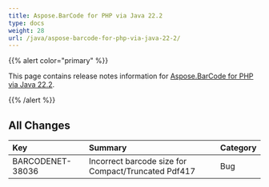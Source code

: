 ```yaml
---
title: Aspose.BarCode for PHP via Java 22.2
type: docs
weight: 28
url: /java/aspose-barcode-for-php-via-java-22-2/
---
```


{{% alert color="primary" %}} 

This page contains release notes information for [Aspose.BarCode for PHP via Java 22.2](https://downloads.aspose.com/barcode/php/new-releases/aspose.barcode-for-php-via-java-22.2/).

{{% /alert %}} 
## **All Changes**

|**Key**|**Summary**|**Category**|
| :- | :- | :- |
|BARCODENET-38036|Incorrect barcode size for Compact/Truncated Pdf417|Bug|

